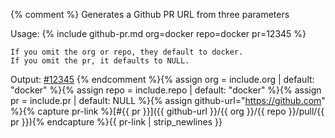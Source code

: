 {% comment %}
  Generates a Github PR URL from three parameters

  Usage:
    {% include github-pr.md org=docker repo=docker pr=12345 %}

    If you omit the org or repo, they default to docker.
    If you omit the pr, it defaults to NULL.

  Output:
    [#12345](https://github.com/moby/moby/pull/12345)
{% endcomment %}{% assign org = include.org | default: "docker" %}{% assign repo = include.repo | default: "docker" %}{% assign pr = include.pr | default: NULL %}{% assign github-url="https://github.com" %}{% capture pr-link %}[#{{ pr }}]({{ github-url }}/{{ org }}/{{ repo }}/pull/{{ pr }}){% endcapture %}{{ pr-link | strip_newlines }}
